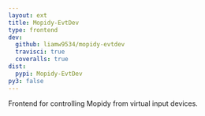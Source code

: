 ```yaml
---
layout: ext
title: Mopidy-EvtDev
type: frontend
dev:
  github: liamw9534/mopidy-evtdev
  travisci: true
  coveralls: true
dist:
  pypi: Mopidy-EvtDev
py3: false
---
```


Frontend for controlling Mopidy from virtual input devices.
